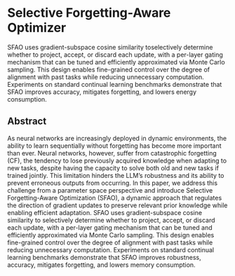 # Selective Forgetting-Aware Optimizer 
SFAO uses gradient-subspace cosine similarity toselectively determine whether to project, accept, or discard each update, with a per-layer gating mechanism that can be tuned and efficiently approximated via Monte Carlo sampling. This design enables fine-grained control over the degree of alignment with past tasks while reducing unnecessary computation. Experiments on standard continual learning benchmarks demonstrate that SFAO improves accuracy, mitigates forgetting, and lowers energy consumption.

## Abstract 
As neural networks are increasingly deployed in dynamic environments, the ability to learn sequentially without forgetting has become more important than ever. Neural networks, however, suffer from catastrophic forgetting (CF), the tendency to lose previously acquired knowledge when adapting to new tasks, despite having the capacity to solve both old and new tasks if trained jointly. This limitation hinders the LLM’s robustness and its ability to prevent erroneous outputs from occurring. In this paper, we address this challenge from a parameter space perspective and introduce Selective Forgetting-Aware Optimization (SFAO), a dynamic approach that regulates the direction of gradient updates to preserve relevant prior knowledge while enabling efficient adaptation. SFAO uses gradient-subspace cosine similarity to selectively determine whether to project, accept, or discard each update, with a per-layer gating mechanism that can be tuned and efficiently approximated via Monte Carlo sampling. This design enables fine-grained control over the degree of alignment with past tasks while reducing unnecessary computation. Experiments on standard continual learning benchmarks demonstrate that SFAO improves robustness, accuracy, mitigates forgetting, and lowers memory consumption.
